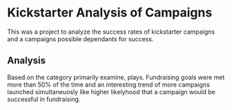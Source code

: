 # Kickstarter Analysis of Campaigns 

This was a project to analyze the success rates of kickstarter campaigns and a campaigns possible dependants for success.

## Analysis

Based on the category primarily examine, plays. Fundraising goals were met more than 50% of the time and an interesting trend of more campaigns launched simultaneuosly like higher likelyhood that a campaign would be successful in fundraising. 

